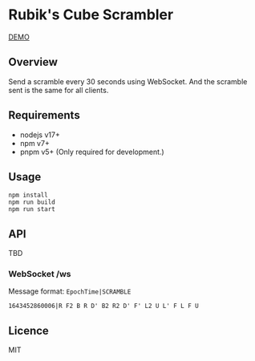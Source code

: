 # Rubik's Cube Scrambler
[DEMO](https://uminus-scrambler.herokuapp.com/)

## Overview
Send a scramble every 30 seconds using WebSocket.
And the scramble sent is the same for all clients.

## Requirements
- nodejs v17+
- npm v7+
- pnpm v5+ (Only required for development.)

## Usage
```shell
npm install
npm run build
npm run start
```

## API
TBD
### WebSocket /ws
Message format: `EpochTime|SCRAMBLE`

```
1643452860006|R F2 B R D' B2 R2 D' F' L2 U L' F L F U
```

## Licence
MIT